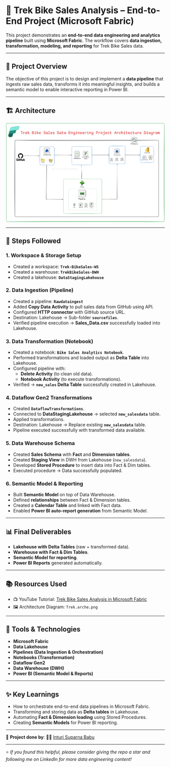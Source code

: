 # 🚴 Trek Bike Sales Analysis – End-to-End Project (Microsoft Fabric)

This project demonstrates an **end-to-end data engineering and analytics pipeline** built using **Microsoft Fabric**. The workflow covers **data ingestion, transformation, modeling, and reporting** for Trek Bike Sales data.

---

## 📌 Project Overview
The objective of this project is to design and implement a **data pipeline** that ingests raw sales data, transforms it into meaningful insights, and builds a semantic model to enable interactive reporting in Power BI.

---

## 🏗️ Architecture

![Trek Bike Sales Architecture](Trek.arche.png)

---

## 🔑 Steps Followed

### 1. Workspace & Storage Setup
- Created a workspace: **`Trek-BikeSales-WS`**
- Created a warehouse: **`TrekBikeSales-DWH`**
- Created a lakehouse: **`DataStagingLakehouse`**

### 2. Data Ingestion (Pipeline)
- Created a pipeline: **`Rawdataingest`**
- Added **Copy Data Activity** to pull sales data from GitHub using API.
- Configured **HTTP connector** with GitHub source URL.
- Destination: Lakehouse → Sub-folder **`sourcefiles`**.
- Verified pipeline execution → **Sales_Data.csv** successfully loaded into Lakehouse.

### 3. Data Transformation (Notebook)
- Created a notebook: **`Bike Sales Analytics Notebook`**.
- Performed transformations and loaded output as **Delta Table** into Lakehouse.
- Configured pipeline with:
  - **Delete Activity** (to clean old data).
  - **Notebook Activity** (to execute transformations).
- Verified → **`new_sales` Delta Table** successfully created in Lakehouse.

### 4. Dataflow Gen2 Transformations
- Created **`DataflowTransformations`**.
- Connected to **DataStagingLakehouse** → selected **`new_salesdata`** table.
- Applied transformations.
- Destination: Lakehouse → Replace existing **`new_salesdata`** table.
- Pipeline executed successfully with transformed data available.

### 5. Data Warehouse Schema
- Created **Sales Schema** with **Fact** and **Dimension tables**.
- Created **Staging View** in DWH from Lakehouse (`new_salesdata`).
- Developed **Stored Procedure** to insert data into Fact & Dim tables.
- Executed procedure → Data successfully populated.

### 6. Semantic Model & Reporting
- Built **Semantic Model** on top of Data Warehouse.
- Defined **relationships** between Fact & Dimension tables.
- Created a **Calendar Table** and linked with Fact data.
- Enabled **Power BI auto-report generation** from Semantic Model.

---

## 📊 Final Deliverables
- **Lakehouse with Delta Tables** (raw + transformed data).
- **Warehouse with Fact & Dim Tables**.
- **Semantic Model for reporting**.
- **Power BI Reports** generated automatically.

---

## 📚 Resources Used
- 📺 YouTube Tutorial: [Trek Bike Sales Analysis in Microsoft Fabric](https://youtu.be/tBkvwY1ShA0?si=7C4rr_bRfCzojfzH)  
- 🖼️ Architecture Diagram: `Trek.arche.png`  

---

## 🚀 Tools & Technologies
- **Microsoft Fabric**
- **Data Lakehouse**
- **Pipelines (Data Ingestion & Orchestration)**
- **Notebooks (Transformation)**
- **Dataflow Gen2**
- **Data Warehouse (DWH)**
- **Power BI (Semantic Model & Reports)**

---

## ✨ Key Learnings
- How to orchestrate end-to-end data pipelines in Microsoft Fabric.
- Transforming and storing data as **Delta tables** in Lakehouse.
- Automating **Fact & Dimension loading** using Stored Procedures.
- Creating **Semantic Models** for Power BI reporting.

---

🔗 **Project done by**: 👨‍💼 [Inturi Suparna Babu](https://www.linkedin.com/in/inturi-suparna-babu-312b59270/)

---

⭐ *If you found this helpful, please consider giving the repo a star and following me on LinkedIn for more data engineering content!*



